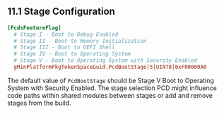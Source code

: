 <!--- @file
  11.1 Stage Configuration

  Copyright (c) 2019, Intel Corporation. All rights reserved.<BR>

  Redistribution and use in source (original document form) and 'compiled'
  forms (converted to PDF, epub, HTML and other formats) with or without
  modification, are permitted provided that the following conditions are met:

  1) Redistributions of source code (original document form) must retain the
     above copyright notice, this list of conditions and the following
     disclaimer as the first lines of this file unmodified.

  2) Redistributions in compiled form (transformed to other DTDs, converted to
     PDF, epub, HTML and other formats) must reproduce the above copyright
     notice, this list of conditions and the following disclaimer in the
     documentation and/or other materials provided with the distribution.

  THIS DOCUMENTATION IS PROVIDED BY TIANOCORE PROJECT "AS IS" AND ANY EXPRESS OR
  IMPLIED WARRANTIES, INCLUDING, BUT NOT LIMITED TO, THE IMPLIED WARRANTIES OF
  MERCHANTABILITY AND FITNESS FOR A PARTICULAR PURPOSE ARE DISCLAIMED. IN NO
  EVENT SHALL TIANOCORE PROJECT  BE LIABLE FOR ANY DIRECT, INDIRECT, INCIDENTAL,
  SPECIAL, EXEMPLARY, OR CONSEQUENTIAL DAMAGES (INCLUDING, BUT NOT LIMITED TO,
  PROCUREMENT OF SUBSTITUTE GOODS OR SERVICES; LOSS OF USE, DATA, OR PROFITS;
  OR BUSINESS INTERRUPTION) HOWEVER CAUSED AND ON ANY THEORY OF LIABILITY,
  WHETHER IN CONTRACT, STRICT LIABILITY, OR TORT (INCLUDING NEGLIGENCE OR
  OTHERWISE) ARISING IN ANY WAY OUT OF THE USE OF THIS DOCUMENTATION, EVEN IF
  ADVISED OF THE POSSIBILITY OF SUCH DAMAGE.

-->

## 11.1 Stage Configuration

```ini
[PcdsFeatureFlag]
  # Stage I - Boot to Debug Enabled
  # Stage II - Boot to Memory Initialization
  # Stage III - Boot to UEFI Shell
  # Stage IV - Boot to Operating System
  # Stage V - Boot to Operating System with Security Enabled
  gMinPlatformPkgTokenSpaceGuid.PcdBootStage|5|UINT8|0xF00000A0
```

The default value of `PcdBootStage` should be Stage V Boot to Operating
System with Security Enabled. The stage selection PCD might influence code
paths within shared modules between stages or add and remove stages from the
build.
